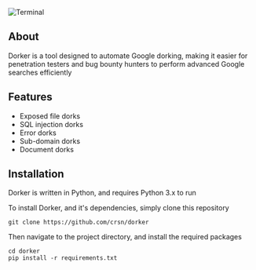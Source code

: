 ![Terminal](https://i.imgur.com/ZCu4YQn.png)

## About
Dorker is a tool designed to automate Google dorking, making it easier for penetration testers and bug bounty hunters to perform advanced Google searches efficiently

## Features
- Exposed file dorks
- SQL injection dorks
- Error dorks
- Sub-domain dorks
- Document dorks

## Installation
Dorker is written in Python, and requires Python 3.x to run

To install Dorker, and it's dependencies, simply clone this repository
```
git clone https://github.com/crsn/dorker
```
Then navigate to the project directory, and install the required packages
```
cd dorker
pip install -r requirements.txt
```
